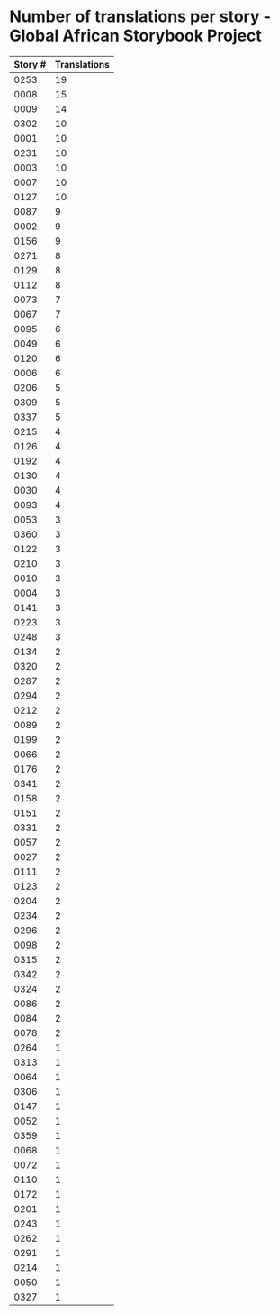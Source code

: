 # Number of translations per story - Global African Storybook Project

Story # | Translations
------- | ------------
0253 | 19
0008 | 15
0009 | 14
0302 | 10
0001 | 10
0231 | 10
0003 | 10
0007 | 10
0127 | 10
0087 | 9
0002 | 9
0156 | 9
0271 | 8
0129 | 8
0112 | 8
0073 | 7
0067 | 7
0095 | 6
0049 | 6
0120 | 6
0006 | 6
0206 | 5
0309 | 5
0337 | 5
0215 | 4
0126 | 4
0192 | 4
0130 | 4
0030 | 4
0093 | 4
0053 | 3
0360 | 3
0122 | 3
0210 | 3
0010 | 3
0004 | 3
0141 | 3
0223 | 3
0248 | 3
0134 | 2
0320 | 2
0287 | 2
0294 | 2
0212 | 2
0089 | 2
0199 | 2
0066 | 2
0176 | 2
0341 | 2
0158 | 2
0151 | 2
0331 | 2
0057 | 2
0027 | 2
0111 | 2
0123 | 2
0204 | 2
0234 | 2
0296 | 2
0098 | 2
0315 | 2
0342 | 2
0324 | 2
0086 | 2
0084 | 2
0078 | 2
0264 | 1
0313 | 1
0064 | 1
0306 | 1
0147 | 1
0052 | 1
0359 | 1
0068 | 1
0072 | 1
0110 | 1
0172 | 1
0201 | 1
0243 | 1
0262 | 1
0291 | 1
0214 | 1
0050 | 1
0327 | 1
